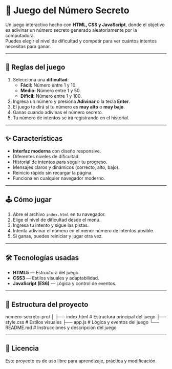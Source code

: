 # 🎯 Juego del Número Secreto

Un juego interactivo hecho con **HTML, CSS y JavaScript**, donde el objetivo es adivinar un número secreto generado aleatoriamente por la computadora.  
Puedes elegir el nivel de dificultad y competir para ver cuántos intentos necesitas para ganar.

---

## 📜 Reglas del juego
1. Selecciona una **dificultad**:
   - **Fácil:** Número entre 1 y 10.
   - **Medio:** Número entre 1 y 50.
   - **Difícil:** Número entre 1 y 100.
2. Ingresa un número y presiona **Adivinar** o la tecla **Enter**.
3. El juego te dirá si tu número es **muy alto** o **muy bajo**.
4. Ganas cuando adivinas el número secreto.
5. Tu número de intentos se irá registrando en el historial.

---

## ✨ Características
- **Interfaz moderna** con diseño responsive.
- Diferentes niveles de dificultad.
- Historial de intentos para seguir tu progreso.
- Mensajes claros y dinámicos (correcto, alto, bajo).
- Reinicio rápido sin recargar la página.
- Funciona en cualquier navegador moderno.

---

## 🕹 Cómo jugar
1. Abre el archivo `index.html` en tu navegador.
2. Elige el nivel de dificultad desde el menú.
3. Ingresa tu intento y sigue las pistas.
4. Intenta adivinar el número en el menor número de intentos posible.
5. Si ganas, puedes reiniciar y jugar otra vez.

---

## 🛠 Tecnologías usadas
- **HTML5** — Estructura del juego.
- **CSS3** — Estilos visuales y adaptabilidad.
- **JavaScript (ES6)** — Lógica y control de eventos.

---

## 📂 Estructura del proyecto

numero-secreto-pro/
│
├── index.html # Estructura principal del juego
├── style.css # Estilos visuales
├── app.js # Lógica y eventos del juego
└── README.md # Instrucciones y descripción del juego


---

## 📜 Licencia
Este proyecto es de uso libre para aprendizaje, práctica y modificación.

